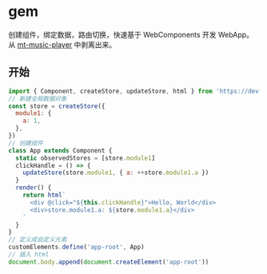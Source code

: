 # gem

创建组件，绑定数据，路由切换，快速基于 WebComponents 开发 WebApp。
从 [mt-music-player](https://github.com/mantou132/mt-music-player) 中剥离出来。

## 开始

```js
import { Component, createStore, updateStore, html } from 'https://dev.jspm.io/@mantou/gem'
// 新建全局数据对象
const store = createStore({
  module1: {
    a: 1,
  },
})
// 创建组件
class App extends Component {
  static observedStores = [store.module1]
  clickHandle = () => {
    updateStore(store.module1, { a: ++store.module1.a })
  }
  render() {
    return html`
      <div @click="${this.clickHandle}">Hello, World</div>
      <div>store.module1.a: ${store.module1.a}</div>
    `
  }
}
// 定义成自定义元素
customElements.define('app-root', App)
// 插入 html
document.body.append(document.createElement('app-root'))
```
